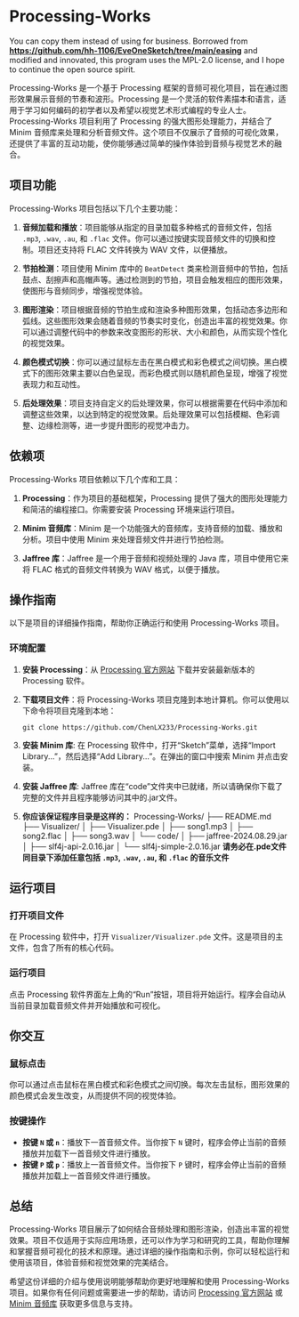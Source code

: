# Processing-Works
You can copy them instead of using for business.
Borrowed from **https://github.com/hh-1106/EveOneSketch/tree/main/easing** and modified and innovated, this program uses the MPL-2.0 license, and I hope to continue the open source spirit.

Processing-Works 是一个基于 Processing 框架的音频可视化项目，旨在通过图形效果展示音频的节奏和波形。Processing 是一个灵活的软件素描本和语言，适用于学习如何编码的初学者以及希望以视觉艺术形式编程的专业人士。Processing-Works 项目利用了 Processing 的强大图形处理能力，并结合了 Minim 音频库来处理和分析音频文件。这个项目不仅展示了音频的可视化效果，还提供了丰富的互动功能，使你能够通过简单的操作体验到音频与视觉艺术的融合。

## 项目功能

Processing-Works 项目包括以下几个主要功能：

1. **音频加载和播放**：项目能够从指定的目录加载多种格式的音频文件，包括 `.mp3`, `.wav`, `.au`, 和 `.flac` 文件。你可以通过按键实现音频文件的切换和控制。项目还支持将 FLAC 文件转换为 WAV 文件，以便播放。

2. **节拍检测**：项目使用 Minim 库中的 `BeatDetect` 类来检测音频中的节拍，包括鼓点、刮擦声和高帽声等。通过检测到的节拍，项目会触发相应的图形效果，使图形与音频同步，增强视觉体验。

3. **图形渲染**：项目根据音频的节拍生成和渲染多种图形效果，包括动态多边形和弧线。这些图形效果会随着音频的节奏实时变化，创造出丰富的视觉效果。你可以通过调整代码中的参数来改变图形的形状、大小和颜色，从而实现个性化的视觉效果。

4. **颜色模式切换**：你可以通过鼠标左击在黑白模式和彩色模式之间切换。黑白模式下的图形效果主要以白色呈现，而彩色模式则以随机颜色呈现，增强了视觉表现力和互动性。

5. **后处理效果**：项目支持自定义的后处理效果，你可以根据需要在代码中添加和调整这些效果，以达到特定的视觉效果。后处理效果可以包括模糊、色彩调整、边缘检测等，进一步提升图形的视觉冲击力。

## 依赖项

Processing-Works 项目依赖以下几个库和工具：

1. **Processing**：作为项目的基础框架，Processing 提供了强大的图形处理能力和简洁的编程接口。你需要安装 Processing 环境来运行项目。

2. **Minim 音频库**：Minim 是一个功能强大的音频库，支持音频的加载、播放和分析。项目中使用 Minim 来处理音频文件并进行节拍检测。

3. **Jaffree 库**：Jaffree 是一个用于音频和视频处理的 Java 库，项目中使用它来将 FLAC 格式的音频文件转换为 WAV 格式，以便于播放。

## 操作指南

以下是项目的详细操作指南，帮助你正确运行和使用 Processing-Works 项目。

### 环境配置

1. **安装 Processing**：从 [Processing 官方网站](https://processing.org/download/) 下载并安装最新版本的 Processing 软件。

2. **下载项目文件**：将 Processing-Works 项目克隆到本地计算机。你可以使用以下命令将项目克隆到本地：
   ```shell
   git clone https://github.com/ChenLX233/Processing-Works.git
3. **安装 Minim 库**: 在 Processing 软件中，打开“Sketch”菜单，选择“Import Library...”，然后选择“Add Library...”。在弹出的窗口中搜索 Minim 并点击安装。

4. **安装 Jaffree 库**: Jaffree 库在“code”文件夹中已就绪，所以请确保你下载了完整的文件并且程序能够访问其中的.jar文件。

5. **你应该保证程序目录是这样的：**
Processing-Works/
├── README.md
├── Visualizer/
│   ├── Visualizer.pde
│   ├── song1.mp3
│   ├── song2.flac
│   ├── song3.wav
│   └── code/
│       ├── jaffree-2024.08.29.jar
│       ├── slf4j-api-2.0.16.jar
│       └── slf4j-simple-2.0.16.jar
**请务必在.pde文件同目录下添加任意包括 `.mp3`, `.wav`, `.au`, 和 `.flac` 的音乐文件**

## 运行项目

### 打开项目文件

在 Processing 软件中，打开 `Visualizer/Visualizer.pde` 文件。这是项目的主文件，包含了所有的核心代码。

### 运行项目

点击 Processing 软件界面左上角的“Run”按钮，项目将开始运行。程序会自动从当前目录加载音频文件并开始播放和可视化。

## 你交互

### 鼠标点击

你可以通过点击鼠标在黑白模式和彩色模式之间切换。每次左击鼠标，图形效果的颜色模式会发生改变，从而提供不同的视觉体验。

### 按键操作

- **按键 `N` 或 `n`**：播放下一首音频文件。当你按下 `N` 键时，程序会停止当前的音频播放并加载下一首音频文件进行播放。
- **按键 `P` 或 `p`**：播放上一首音频文件。当你按下 `P` 键时，程序会停止当前的音频播放并加载上一首音频文件进行播放。

## 总结

Processing-Works 项目展示了如何结合音频处理和图形渲染，创造出丰富的视觉效果。项目不仅适用于实际应用场景，还可以作为学习和研究的工具，帮助你理解和掌握音频可视化的技术和原理。通过详细的操作指南和示例，你可以轻松运行和使用该项目，体验音频和视觉效果的完美结合。

希望这份详细的介绍与使用说明能够帮助你更好地理解和使用 Processing-Works 项目。如果你有任何问题或需要进一步的帮助，请访问 [Processing 官方网站](https://processing.org/) 或 [Minim 音频库](http://code.compartmental.net/tools/minim/) 获取更多信息与支持。
